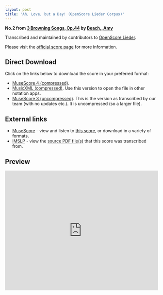 ```yaml
---
layout: post
title: 'Ah, Love, but a Day! (OpenScore Lieder Corpus)'
---
```


__No.2 from [3 Browning Songs, Op.44](https://fourscoreandmore.org/openscore/lieder/Beach,_Amy/3_Browning_Songs,_Op.44/) by [Beach,_Amy](https://fourscoreandmore.org/openscore/lieder/Beach,_Amy)__

Transcribed and maintained by contributors to [OpenScore Lieder].

Please visit the [official score page] for more information.

[official score page]: https://musescore.com/openscore-lieder-corpus/scores/6212193
[OpenScore Lieder]: https://musescore.com/openscore-lieder-corpus

## Direct Download

Click on the links below to download the score in your preferred format:
- [MuseScore 4 (compressed)](https://github.com/openscore/lieder/blob/main/scores/Beach,_Amy/3_Browning_Songs,_Op.44/2_Ah,_Love,_but_a_Day!/lc6212193.mscz?raw=true).
- [MusicXML (compressed)](https://github.com/openscore/lieder/blob/main/scores/Beach,_Amy/3_Browning_Songs,_Op.44/2_Ah,_Love,_but_a_Day!/lc6212193.mxl?raw=true). Use this version to open the file in other notation apps.
- [MuseScore 3 (uncompressed)](https://github.com/openscore/lieder/blob/main/scores/Beach,_Amy/3_Browning_Songs,_Op.44/2_Ah,_Love,_but_a_Day!/lc6212193.mscx?raw=true). This is the version as transcribed by our team (with no updates etc.). It is uncompressed (so a larger file).

## External links

- [MuseScore] - view and listen to [this score][MuseScore], or download in a variety of formats.
- [IMSLP] - view the [source PDF file(s)][IMSLP] that this score was transcribed from.

[MuseScore]: https://musescore.com/score/6212193
[IMSLP]: https://imslp.org/wiki/Special:ReverseLookup/75959

## Preview

<iframe width="100%" height="394" src="https://musescore.com/openscore-lieder-corpus/scores/6212193/embed" frameborder="0" allowfullscreen allow="autoplay; fullscreen"></iframe>
